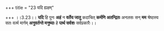 +++
title = "23 यदि ह्यहम्"

+++
।।3.23।। **यदि** हि पुनः **अहं** न **वर्तेय जातु** कदाचित् **कर्मणि
अतन्द्रितः** अनलसः सन् **मम** श्रेष्ठस्य सतः वर्त्म मार्गम्
**अनुवर्तन्ते मनुष्याः** हे **पार्थ सर्वशः** सर्वप्रकारैः।।
